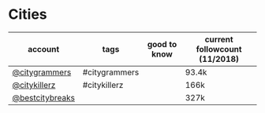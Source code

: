 # Cities
|                           account                            |     tags      | good to know | current followcount (11/2018) |
| ------------------------------------------------------------ | ------------- | ------------ | ----------------------------- |
| [@citygrammers](https://www.instagram.com/citygrammers/)     | #citygrammers |              | 93.4k                         |
| [@citykillerz](https://www.instagram.com/citykillerz/)       | #citykillerz  |              | 166k                          |
| [@bestcitybreaks](https://www.instagram.com/bestcitybreaks/) |               |              | 327k                          |
